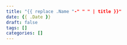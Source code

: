 ```yaml
---
title: "{{ replace .Name "-" " " | title }}"
date: {{ .Date }}
draft: false
tags: []
categories: []
---
```


[//]: # ({{<audio src="audios/here_after_us.mp3" caption="《后来的我们 - 五月天》" >}})
